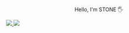 <p align="center">Hello, I'm STONE 🖐️</p>

<div>
    <a href="https://www.instagram.com/p_samename" target="blank">
        <img src="https://img.shields.io/badge/instagram-E4405F?style=flat-square&logo=instagram&logoColor=white"/>
    </a>
    <a href="https://www.instagram.com/p_samename" target="blank">
        <img src="https://img.shields.io/badge/instagram-E4405F?style=flat-square&logo=instagram&logoColor=white"/>
    </a>
</div>
